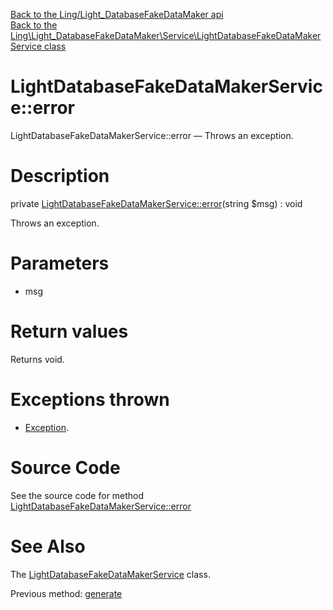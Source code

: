 [Back to the Ling/Light_DatabaseFakeDataMaker api](https://github.com/lingtalfi/Light_DatabaseFakeDataMaker/blob/master/doc/api/Ling/Light_DatabaseFakeDataMaker.md)<br>
[Back to the Ling\Light_DatabaseFakeDataMaker\Service\LightDatabaseFakeDataMakerService class](https://github.com/lingtalfi/Light_DatabaseFakeDataMaker/blob/master/doc/api/Ling/Light_DatabaseFakeDataMaker/Service/LightDatabaseFakeDataMakerService.md)


LightDatabaseFakeDataMakerService::error
================



LightDatabaseFakeDataMakerService::error — Throws an exception.




Description
================


private [LightDatabaseFakeDataMakerService::error](https://github.com/lingtalfi/Light_DatabaseFakeDataMaker/blob/master/doc/api/Ling/Light_DatabaseFakeDataMaker/Service/LightDatabaseFakeDataMakerService/error.md)(string $msg) : void




Throws an exception.




Parameters
================


- msg

    


Return values
================

Returns void.


Exceptions thrown
================

- [Exception](http://php.net/manual/en/class.exception.php).&nbsp;







Source Code
===========
See the source code for method [LightDatabaseFakeDataMakerService::error](https://github.com/lingtalfi/Light_DatabaseFakeDataMaker/blob/master/Service/LightDatabaseFakeDataMakerService.php#L195-L198)


See Also
================

The [LightDatabaseFakeDataMakerService](https://github.com/lingtalfi/Light_DatabaseFakeDataMaker/blob/master/doc/api/Ling/Light_DatabaseFakeDataMaker/Service/LightDatabaseFakeDataMakerService.md) class.

Previous method: [generate](https://github.com/lingtalfi/Light_DatabaseFakeDataMaker/blob/master/doc/api/Ling/Light_DatabaseFakeDataMaker/Service/LightDatabaseFakeDataMakerService/generate.md)<br>

